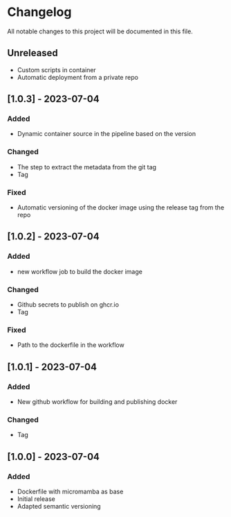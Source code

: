 # Changelog

All notable changes to this project will be documented in this file.

## Unreleased

- Custom scripts in container
- Automatic deployment from a private repo

## [1.0.3] - 2023-07-04

### Added

- Dynamic container source in the pipeline based on the version

### Changed

- The step to extract the metadata from the git tag
- Tag

### Fixed

- Automatic versioning of the docker image using the release tag from the repo

## [1.0.2] - 2023-07-04

### Added

- new workflow job to build the docker image

### Changed

- Github secrets to publish on ghcr.io
- Tag

### Fixed

- Path to the dockerfile in the workflow

## [1.0.1] - 2023-07-04

### Added

- New github workflow for building and publishing docker

### Changed

- Tag

## [1.0.0] - 2023-07-04

### Added

- Dockerfile with micromamba as base
- Initial release
- Adapted semantic versioning
